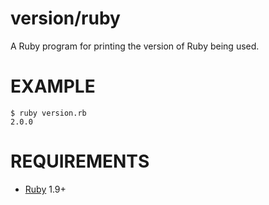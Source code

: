 # version/ruby

A Ruby program for printing the version of Ruby being used.

# EXAMPLE

```
$ ruby version.rb
2.0.0
```

# REQUIREMENTS

* [Ruby](https://www.ruby-lang.org/) 1.9+
